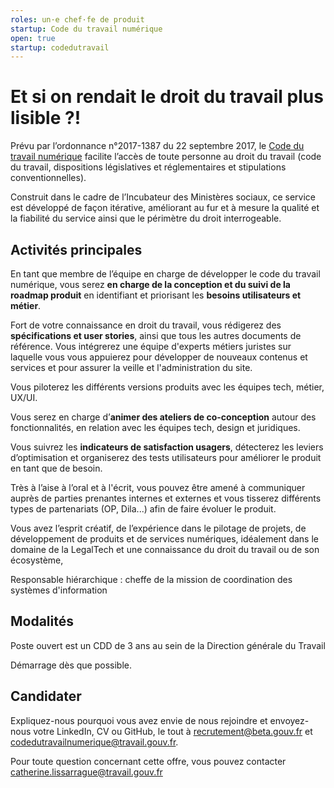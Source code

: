 ```yaml
---
roles: un·e chef·fe de produit
startup: Code du travail numérique
open: true
startup: codedutravail
---
```


# Et si on rendait le droit du travail plus lisible ?!

Prévu par l’ordonnance n°2017-1387 du 22 septembre 2017, le [Code du travail numérique](https://www.code.travail.gouv.fr) facilite l’accès de toute personne au droit du travail (code du travail, dispositions législatives et réglementaires et stipulations conventionnelles).    

Construit dans le cadre de l’Incubateur des Ministères sociaux, ce service est développé de façon itérative, améliorant au fur et à mesure la qualité et la fiabilité du service ainsi que le périmètre du droit interrogeable.

## Activités principales

En tant que membre de l’équipe en charge de développer le code du travail numérique, vous serez **en charge de la conception et du suivi de la roadmap produit** en identifiant et priorisant les **besoins utilisateurs et métier**.

Fort de votre connaissance en droit du travail, vous rédigerez des **spécifications et user stories**, ainsi que tous les autres documents de référence. Vous intégrerez une équipe d'experts métiers juristes sur laquelle vous vous appuierez pour développer de nouveaux contenus et services et pour assurer la veille et l'administration du site.

Vous piloterez les différents versions produits avec les équipes tech, métier, UX/UI.

Vous serez en charge d’**animer des ateliers de co-conception** autour des fonctionnalités, en relation avec les équipes tech, design et juridiques.

Vous suivrez les **indicateurs de satisfaction usagers**, détecterez les leviers d’optimisation et organiserez des tests utilisateurs pour améliorer le produit en tant que de besoin.

Très à l’aise à l’oral et à l'écrit, vous pouvez être amené à communiquer auprès de parties prenantes internes et externes et vous tisserez différents types de partenariats (OP, Dila...) afin de faire évoluer le produit.

Vous avez l’esprit créatif, de l’expérience dans le pilotage de projets, de développement de produits et de services numériques,   idéalement dans le domaine de la LegalTech et une connaissance du droit du travail ou de son écosystème,

Responsable hiérarchique : cheffe de la mission de coordination des systèmes d'information

## Modalités

Poste ouvert est un CDD de 3 ans au sein de la Direction générale du Travail

Démarrage dès que possible.

## Candidater

Expliquez-nous pourquoi vous avez envie de nous rejoindre et envoyez-nous votre LinkedIn, CV ou GitHub, le tout à [recrutement@beta.gouv.fr](mailto:recrutement@beta.gouv.fr) et [codedutravailnumerique@travail.gouv.fr](mailto:codedutravailnumerique@travail.gouv.fr).

Pour toute question concernant cette offre, vous pouvez contacter [catherine.lissarrague@travail.gouv.fr](mailto:catherine.lissarrague@travail.gouv.fr)
